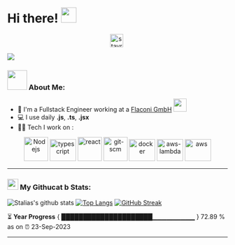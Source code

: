 # Hi there! <img src="https://github.com/TheDudeThatCode/TheDudeThatCode/blob/master/Assets/Hi.gif" width="35" />
<p align="center">
<a href="https://www.linkedin.com/in/stavros-liaskos/" target="blank"><img align="center" src="https://cdn.jsdelivr.net/npm/simple-icons@3.0.1/icons/linkedin.svg" alt="stavros-liaskos" height="30" width="30" /></a>&nbsp;
</p>

![](https://user-images.githubusercontent.com/48784001/203785020-2b4826c1-7ddb-4de8-b65b-ebf6e04c5290.jpeg)

### <img src="https://github.com/TheDudeThatCode/TheDudeThatCode/blob/master/Assets/Developer.gif" width="45" /> About Me:
- 🏦 I'm a Fullstack Engineer working at a [Flaconi GmbH](https://flaconi.de/)
  <img src="https://media.giphy.com/media/WUlplcMpOCEmTGBtBW/giphy.gif" width="30">
- 💻 I use daily **.js**, **.ts**, **.jsx**
- 🧑‍💻 Tech I work on :

<p align="center">
      <img src="https://www.vectorlogo.zone/logos/nodejs/nodejs-icon.svg" alt="Nodejs" width="55" height="55"/>
      <img src="https://www.vectorlogo.zone/logos/typescriptlang/typescriptlang-icon.svg" alt="typescript" width="60" height="50"/>
      <img src="https://www.vectorlogo.zone/logos/reactjs/reactjs-icon.svg" alt="react" width="55" height="55"/> 
      <img src="https://www.vectorlogo.zone/logos/git-scm/git-scm-icon.svg" alt="git-scm" width="55" height="55"/> 
      <img src="https://www.vectorlogo.zone/logos/docker/docker-official.svg" alt="docker" width="60" height="50"/>
      <img src="https://www.vectorlogo.zone/logos/amazon_awslambda/amazon_awslambda-icon.svg" alt="aws-lambda" width="60" height="50"/>
      <img src="https://www.vectorlogo.zone/logos/amazon_aws/amazon_aws-icon.svg" alt="aws" width="60" height="50"/>
</p>

---
### <img src='https://media1.giphy.com/media/du3J3cXyzhj75IOgvA/giphy.gif?cid=ecf05e47x2g034i9pzwtzzsd3xgg2w9nr94t4tflbbgo3008&rid=giphy.gif' width='25' /> My Githucat b Stats:
![Stalias's github stats](https://github-readme-stats.vercel.app/api?username=stavros-liaskos&show_icons=true&title_color=ffc857&icon_color=8ac926&text_color=daf7dc&bg_color=151515&hide=stars&count_private=true&include_all_commits=true)
[![Top Langs](https://github-readme-stats.vercel.app/api/top-langs/?username=stavros-liaskos&layout=compact&text_color=daf7dc&bg_color=151515&hide=vue,css,html)](https://github.com/anuraghazra/github-readme-stats)
[![GitHub Streak](https://github-readme-streak-stats.herokuapp.com/?user=stavros-liaskos&theme=dark)](https://git.io/streak-stats)


⏳ **Year Progress** { █████████████████████▁▁▁▁▁▁▁▁▁ } 72.89 % as on ⏰ 23-Sep-2023

---

